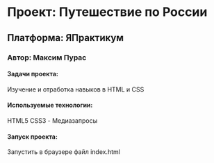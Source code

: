 # Проект: Путешествие по России

## Платформа: ЯПрактикум
### Автор: Максим Пурас

#### Задачи проекта:
Изучение и отработка навыков в HTML и CSS

#### Используемые технологии:
HTML5
CSS3 - Медиазапросы

#### Запуск проекта:
Запустить в браузере файл index.html
